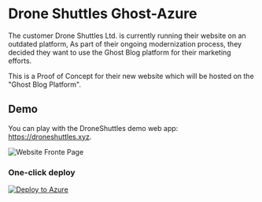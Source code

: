 # Drone Shuttles Ghost-Azure 

The customer Drone Shuttles Ltd. is currently running their website on an outdated platform, As part of their ongoing modernization process, they decided they want to use the Ghost Blog platform
for their marketing efforts.

This is a Proof of Concept for their new website which will be hosted on the "Ghost Blog Platform".


## Demo

You can play with the DroneShuttles demo web app: https://droneshuttles.xyz. 

![Website Fronte Page](https://user-images.githubusercontent.com/82387743/151858924-cd9707ca-9898-45a1-b153-d22f25afcdda.png)



### One-click deploy

[![Deploy to Azure](https://aka.ms/deploytoazurebutton)](https://portal.azure.com/#create/Microsoft.Template/uri/https%3A%2F%2Fraw.githubusercontent.com%2FRadoslavGatev%2FGhost-Azure%2Fazure%2Fazuredeploy.json)


